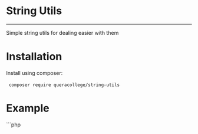 # String Utils

---

Simple string utils for dealing easier with them

# Installation

Install using composer:

‌```
composer require queracollege/string-utils
‌```

# Example

‌```php
<?php

require __DIR__.'/vendor/autoload.php';

use \QueraCollege\StringUtils\Str;

var_dump(Str::contains('abcd', ['ab', 'x']));
‌```